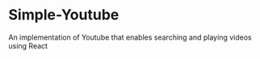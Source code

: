 # Simple-Youtube
An implementation of Youtube that enables searching and playing videos using React
